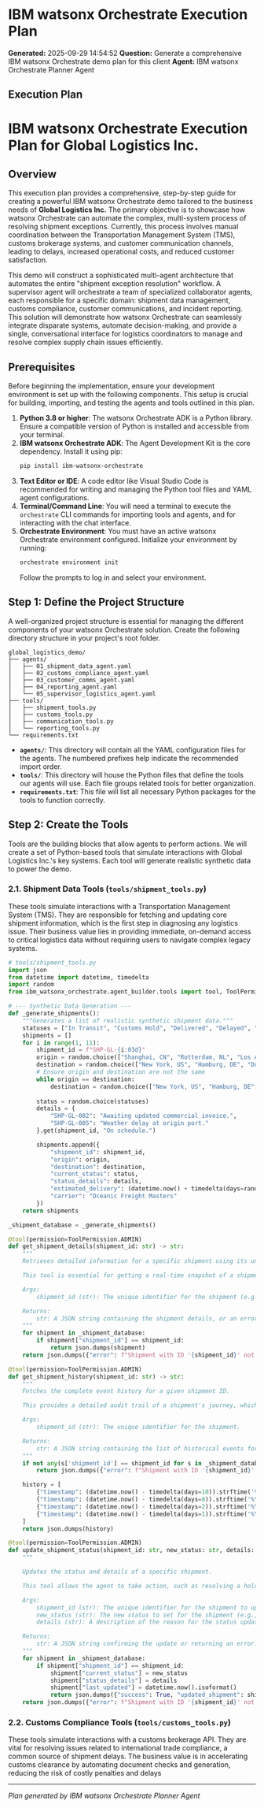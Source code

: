 # IBM watsonx Orchestrate Execution Plan

**Generated:** 2025-09-29 14:54:52
**Question:** Generate a comprehensive IBM watsonx Orchestrate demo plan for this client
**Agent:** IBM watsonx Orchestrate Planner Agent

## Execution Plan

# IBM watsonx Orchestrate Execution Plan for Global Logistics Inc.

## Overview
This execution plan provides a comprehensive, step-by-step guide for creating a powerful IBM watsonx Orchestrate demo tailored to the business needs of **Global Logistics Inc.** The primary objective is to showcase how watsonx Orchestrate can automate the complex, multi-system process of resolving shipment exceptions. Currently, this process involves manual coordination between the Transportation Management System (TMS), customs brokerage systems, and customer communication channels, leading to delays, increased operational costs, and reduced customer satisfaction.

This demo will construct a sophisticated multi-agent architecture that automates the entire "shipment exception resolution" workflow. A supervisor agent will orchestrate a team of specialized collaborator agents, each responsible for a specific domain: shipment data management, customs compliance, customer communications, and incident reporting. This solution will demonstrate how watsonx Orchestrate can seamlessly integrate disparate systems, automate decision-making, and provide a single, conversational interface for logistics coordinators to manage and resolve complex supply chain issues efficiently.

## Prerequisites
Before beginning the implementation, ensure your development environment is set up with the following components. This setup is crucial for building, importing, and testing the agents and tools outlined in this plan.

1.  **Python 3.8 or higher**: The watsonx Orchestrate ADK is a Python library. Ensure a compatible version of Python is installed and accessible from your terminal.
2.  **IBM watsonx Orchestrate ADK**: The Agent Development Kit is the core dependency. Install it using pip:
    ```bash
    pip install ibm-watsonx-orchestrate
    ```
3.  **Text Editor or IDE**: A code editor like Visual Studio Code is recommended for writing and managing the Python tool files and YAML agent configurations.
4.  **Terminal/Command Line**: You will need a terminal to execute the `orchestrate` CLI commands for importing tools and agents, and for interacting with the chat interface.
5.  **Orchestrate Environment**: You must have an active watsonx Orchestrate environment configured. Initialize your environment by running:
    ```bash
    orchestrate environment init
    ```
    Follow the prompts to log in and select your environment.

## Step 1: Define the Project Structure
A well-organized project structure is essential for managing the different components of your watsonx Orchestrate solution. Create the following directory structure in your project's root folder.

```
global_logistics_demo/
├── agents/
│   ├── 01_shipment_data_agent.yaml
│   ├── 02_customs_compliance_agent.yaml
│   ├── 03_customer_comms_agent.yaml
│   ├── 04_reporting_agent.yaml
│   └── 05_supervisor_logistics_agent.yaml
├── tools/
│   ├── shipment_tools.py
│   ├── customs_tools.py
│   ├── communication_tools.py
│   └── reporting_tools.py
└── requirements.txt
```

*   **`agents/`**: This directory will contain all the YAML configuration files for the agents. The numbered prefixes help indicate the recommended import order.
*   **`tools/`**: This directory will house the Python files that define the tools our agents will use. Each file groups related tools for better organization.
*   **`requirements.txt`**: This file will list all necessary Python packages for the tools to function correctly.

## Step 2: Create the Tools
Tools are the building blocks that allow agents to perform actions. We will create a set of Python-based tools that simulate interactions with Global Logistics Inc.'s key systems. Each tool will generate realistic synthetic data to power the demo.

### 2.1. Shipment Data Tools (`tools/shipment_tools.py`)
These tools simulate interactions with a Transportation Management System (TMS). They are responsible for fetching and updating core shipment information, which is the first step in diagnosing any logistics issue. Their business value lies in providing immediate, on-demand access to critical logistics data without requiring users to navigate complex legacy systems.

```python
# tools/shipment_tools.py
import json
from datetime import datetime, timedelta
import random
from ibm_watsonx_orchestrate.agent_builder.tools import tool, ToolPermission

# --- Synthetic Data Generation ---
def _generate_shipments():
    """Generates a list of realistic synthetic shipment data."""
    statuses = ["In Transit", "Customs Hold", "Delivered", "Delayed", "At Port"]
    shipments = []
    for i in range(1, 11):
        shipment_id = f"SHP-GL-{i:03d}"
        origin = random.choice(["Shanghai, CN", "Rotterdam, NL", "Los Angeles, US", "Singapore, SG"])
        destination = random.choice(["New York, US", "Hamburg, DE", "Dubai, AE", "Santos, BR"])
        # Ensure origin and destination are not the same
        while origin == destination:
            destination = random.choice(["New York, US", "Hamburg, DE", "Dubai, AE", "Santos, BR"])
            
        status = random.choice(statuses)
        details = {
            "SHP-GL-002": "Awaiting updated commercial invoice.",
            "SHP-GL-005": "Weather delay at origin port."
        }.get(shipment_id, "On schedule.")

        shipments.append({
            "shipment_id": shipment_id,
            "origin": origin,
            "destination": destination,
            "current_status": status,
            "status_details": details,
            "estimated_delivery": (datetime.now() + timedelta(days=random.randint(5, 25))).strftime('%Y-%m-%d'),
            "carrier": "Oceanic Freight Masters"
        })
    return shipments

_shipment_database = _generate_shipments()

@tool(permission=ToolPermission.ADMIN)
def get_shipment_details(shipment_id: str) -> str:
    """
    Retrieves detailed information for a specific shipment using its unique shipment ID.

    This tool is essential for getting a real-time snapshot of a shipment's status, location, and other critical details.

    Args:
        shipment_id (str): The unique identifier for the shipment (e.g., 'SHP-GL-001').

    Returns:
        str: A JSON string containing the shipment details, or an error message if not found.
    """
    for shipment in _shipment_database:
        if shipment["shipment_id"] == shipment_id:
            return json.dumps(shipment)
    return json.dumps({"error": f"Shipment with ID '{shipment_id}' not found."})

@tool(permission=ToolPermission.ADMIN)
def get_shipment_history(shipment_id: str) -> str:
    """
    Fetches the complete event history for a given shipment ID.

    This provides a detailed audit trail of a shipment's journey, which is crucial for root cause analysis of delays or issues.

    Args:
        shipment_id (str): The unique identifier for the shipment.

    Returns:
        str: A JSON string containing the list of historical events for the shipment.
    """
    if not any(s['shipment_id'] == shipment_id for s in _shipment_database):
        return json.dumps({"error": f"Shipment with ID '{shipment_id}' not found."})

    history = [
        {"timestamp": (datetime.now() - timedelta(days=10)).strftime('%Y-%m-%d %H:%M'), "event": "Shipment Created", "location": "Shanghai, CN"},
        {"timestamp": (datetime.now() - timedelta(days=8)).strftime('%Y-%m-%d %H:%M'), "event": "Departed Origin Port", "location": "Shanghai, CN"},
        {"timestamp": (datetime.now() - timedelta(days=2)).strftime('%Y-%m-%d %H:%M'), "event": "Arrived at Destination Port", "location": "Los Angeles, US"},
        {"timestamp": (datetime.now() - timedelta(days=1)).strftime('%Y-%m-%d %H:%M'), "event": "Held by Customs", "location": "Los Angeles, US", "details": "Missing Commercial Invoice"},
    ]
    return json.dumps(history)

@tool(permission=ToolPermission.ADMIN)
def update_shipment_status(shipment_id: str, new_status: str, details: str) -> str:
    """

    Updates the status and details of a specific shipment.

    This tool allows the agent to take action, such as resolving a hold or updating the status after an issue is fixed.

    Args:
        shipment_id (str): The unique identifier for the shipment to update.
        new_status (str): The new status to set for the shipment (e.g., 'In Transit', 'Customs Cleared').
        details (str): A description of the reason for the status update.

    Returns:
        str: A JSON string confirming the update or returning an error.
    """
    for shipment in _shipment_database:
        if shipment["shipment_id"] == shipment_id:
            shipment["current_status"] = new_status
            shipment["status_details"] = details
            shipment["last_updated"] = datetime.now().isoformat()
            return json.dumps({"success": True, "updated_shipment": shipment})
    return json.dumps({"error": f"Shipment with ID '{shipment_id}' not found."})
```

### 2.2. Customs Compliance Tools (`tools/customs_tools.py`)
These tools simulate interactions with a customs brokerage API. They are vital for resolving issues related to international trade compliance, a common source of shipment delays. The business value is in accelerating customs clearance by automating document checks and generation, reducing the risk of costly penalties and delays

---
*Plan generated by IBM watsonx Orchestrate Planner Agent*
